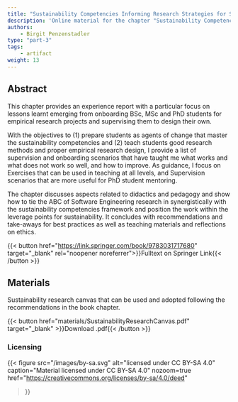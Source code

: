 ```yaml
---
title: "Sustainability Competencies Informing Research Strategies for Software Engineering: A Personal Experience Report"
description: 'Online material for the chapter "Sustainability Competencies Informing Research Strategies for Software Engineering: A Personal Experience Report"'
authors:
    - Birgit Penzenstadler
type: "part-3"
tags:
    - artifact
weight: 13
---
```


## Abstract

This chapter provides an experience report with a particular focus on lessons learnt emerging from onboarding BSc, MSc and PhD students for empirical research projects and supervising them to design their own.

With the objectives to (1) prepare students as agents of change that master the sustainability competencies and (2) teach students good research methods and proper empirical research design, I provide a list of supervision and onboarding scenarios that have taught me what works and what does not work so well, and how to improve. As guidance, I focus on Exercises that can be used in teaching at all levels, and Supervision scenarios that are more useful for PhD student mentoring.

The chapter discusses aspects related to didactics and pedagogy and show how to tie the ABC of Software Engineering research in synergistically with the sustainability competencies framework and position the work within the leverage points for sustainability. It concludes with recommendations and take-aways for best practices as well as teaching materials and reflections on ethics.

{{< button href="https://link.springer.com/book/9783031717680" target="_blank" rel="noopener noreferrer">}}Fulltext on Springer Link{{< /button >}}

## Materials

Sustainability research canvas that can be used and adopted following the recommendations in the book chapter.

{{< button href="materials/SustainabilityResearchCanvas.pdf" target="_blank" >}}Download .pdf{{< /button >}}

### Licensing

{{< figure
    src="/images/by-sa.svg"
    alt="licensed under CC BY-SA 4.0"
    caption="Material licensed under CC BY-SA 4.0"
    nozoom=true
    href="https://creativecommons.org/licenses/by-sa/4.0/deed"
>}}
